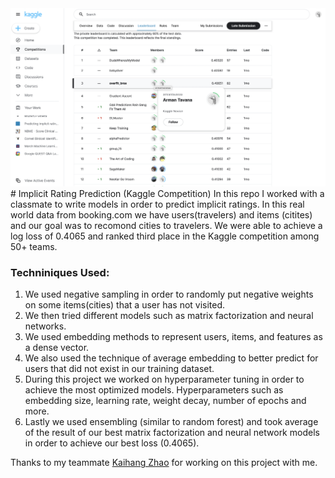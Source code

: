 <img src="kaggle_standing.png" alt="Alt text" title="Optional title">
# Implicit Rating Prediction (Kaggle Competition)
In this repo I worked with a classmate to write models in order to predict implicit ratings. In this real world data from booking.com we have users(travelers) and items (citites) and our goal was to recomond cities to travelers. We were able to achieve a log loss of 0.4065 and ranked third place in the Kaggle competition among 50+ teams. 

### Techniniques Used:
1. We used negative sampling in order to randomly put negative weights on some items(cities) that a user has not visited.
2. We then tried different models such as matrix factorization and neural networks.
3. We used embedding methods to represent users, items, and features as a dense vector.
4. We also used the technique of average embedding to better predict for users that did not exist in our training dataset.
5. During this project we worked on hyperparameter tuning in order to achieve the most optimized models. Hyperparameters such as embedding size, learning rate, weight decay, number of epochs and more.
6. Lastly we used ensembling (similar to random forest) and took average of the result of our best matrix factorization and neural network models in order to achieve our best loss (0.4065).

Thanks to my teammate [Kaihang Zhao](https://github.com/KaihangZhao) for working on this project with me.

